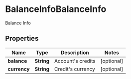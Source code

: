 

# BalanceInfoBalanceInfo

Balance Info
## Properties

Name | Type | Description | Notes
------------ | ------------- | ------------- | -------------
**balance** | **String** | Account&#39;s credits |  [optional]
**currency** | **String** | Credit&#39;s currency |  [optional]



